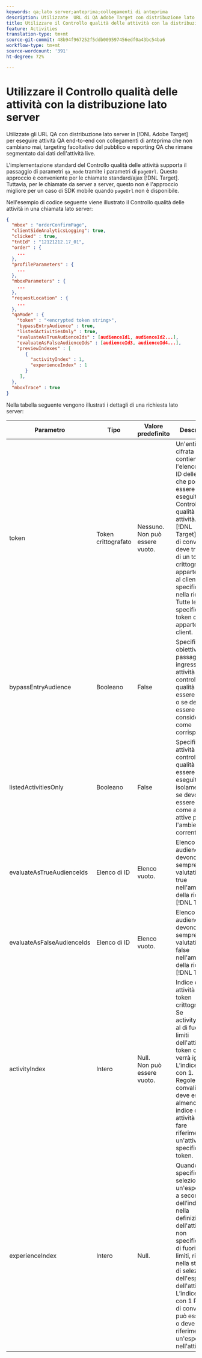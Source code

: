 ```yaml
---
keywords: qa;lato server;anteprima;collegamenti di anteprima
description: Utilizzate  URL di QA Adobe Target con distribuzione lato server per eseguire attività QA end-to-end in modo semplice con collegamenti di anteprima che non cambiano mai, targeting del pubblico facoltativo e reporting di QA che rimane segmentato dai dati dell'attività live.
title: Utilizzare il Controllo qualità delle attività con la distribuzione lato server
feature: Activities
translation-type: tm+mt
source-git-commit: 48b94f967252f5ddb009597456edf0a43bc54ba6
workflow-type: tm+mt
source-wordcount: '391'
ht-degree: 72%

---
```



# Utilizzare il Controllo qualità delle attività con la distribuzione lato server

Utilizzate gli URL QA con distribuzione lato server in [!DNL Adobe Target] per eseguire attività QA end-to-end con collegamenti di anteprima che non cambiano mai, targeting facoltativo del pubblico e reporting QA che rimane segmentato dai dati dell&#39;attività live.

L&#39;implementazione standard del Controllo qualità delle attività supporta il passaggio di parametri `qa_mode` tramite i parametri di `pageUrl`. Questo approccio è conveniente per le chiamate standard/ajax [!DNL Target]. Tuttavia, per le chiamate da server a server, questo non è l&#39;approccio migliore per un caso di SDK mobile quando `pageUrl` non è disponibile.

Nell&#39;esempio di codice seguente viene illustrato il Controllo qualità delle attività in una chiamata lato server:

```json
{
  "mbox" : "orderConfirmPage",
  "clientSideAnalyticsLogging": true,
  "clicked" : true,
  "tntId" : "12121212.17_01",
  "order" : {
    ...
  },
  "profileParameters" : {
    ...
  },
  "mboxParameters" : {
    ...
  },
  "requestLocation" : {
    ...
  },
  "qaMode" : {
    "token" : "<encrypted token string>",
    "bypassEntryAudience" : true,
    "listedActivitiesOnly" : true,
    "evaluateAsTrueAudienceIds" : [audienceId1, audienceId2...],
    "evaluateAsFalseAudienceIds" : [audienceId3, audienceId4...],
    "previewIndexes" : [
       {
         "activityIndex" : 1,
         "experienceIndex" : 1
       }
     ],
  },
  "mboxTrace" : true
}
```

Nella tabella seguente vengono illustrati i dettagli di una richiesta lato server:

| Parametro | Tipo | Valore predefinito | Descrizione |
|--- |--- |--- |--- |
| token | Token crittografato | Nessuno.<br>Non può essere vuoto. | Un&#39;entità cifrata che contiene l&#39;elenco degli ID delle attività che possono essere eseguite in Controllo qualità delle attività.<br>[!DNL Target]Regole di convalida: deve trattarsi di un token crittografato appartenente al client specificato nella richiesta Tutte le attività specificate nel token devono appartenere al client. |
| bypassEntryAudience | Booleano | False | Specifica se gli obiettivi dei passaggi di ingresso per le attività di controllo qualità devono essere valutati o se devono essere considerati come corrispondenti. |
| listedActivitiesOnly | Booleano | False | Specifica se le attività di controllo qualità devono essere eseguite in isolamento o se devono essere valutate come attività attive per l&#39;ambiente corrente. |
| evaluateAsTrueAudienceIds | Elenco di ID | Elenco vuoto. | Elenco di ID di audience che devono sempre essere valutati come true nell&#39;ambito della richiesta [!DNL Target]. |
| evaluateAsFalseAudienceIds | Elenco di ID | Elenco vuoto. | Elenco di ID di audience che devono sempre essere valutati come false nell&#39;ambito della richiesta [!DNL Target]. |
| activityIndex | Intero | Null.<br>Non può essere vuoto. | Indice di attività nel token crittografato. Se activityIndex è al di fuori dei limiti dell&#39;attività nel token o se null, verrà ignorato. L’indice inizia con 1.<br>Regole di convalida: deve esserci almeno un indice di attività e deve fare riferimento a un&#39;attività specificata nel token. |
| experienceIndex | Intero | Null. | Quando specificato, seleziona un&#39;esperienza a seconda dell’indice nella definizione dell&#39;attività. Se non specificato o al di fuori dei limiti, rientrerà nella strategia di selezione dell&#39;esperienza dell&#39;attività. L’indice inizia con 1 Regole di convalida: può essere null o deve fare riferimento a un&#39;esperienza nell&#39;attività. |